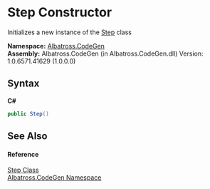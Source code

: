 # Step Constructor 
 

Initializes a new instance of the <a href="97A19E51.md">Step</a> class

**Namespace:**&nbsp;<a href="DCDDD28E.md">Albatross.CodeGen</a><br />**Assembly:**&nbsp;Albatross.CodeGen (in Albatross.CodeGen.dll) Version: 1.0.6571.41629 (1.0.0.0)

## Syntax

**C#**<br />
``` C#
public Step()
```


## See Also


#### Reference
<a href="97A19E51.md">Step Class</a><br /><a href="DCDDD28E.md">Albatross.CodeGen Namespace</a><br />